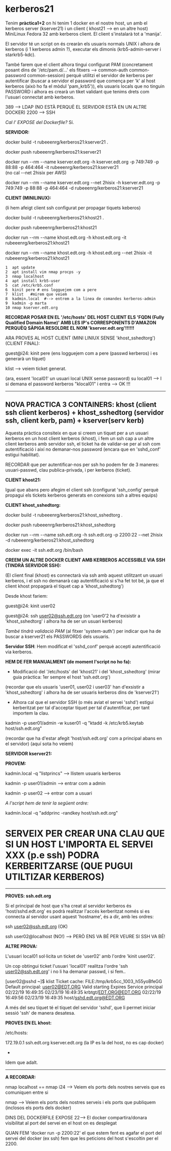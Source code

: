 # kerberos21

Tenim **pràctica1+2** on hi tenim 1 docker en el nostre host, un amb el kerberos server (kserver21) i un client ( khost21 --> en un altre host) MiniLinux Fedora 32 amb kerberos client. El client s'instalarà tot a 'manija'.  

El servidor té un script on és crearàn els usuaris normals UNIX i alhora de kerberos (i 1 kerberos admin ?), executar els dimonis (krb5-admin-server i starkrb5-kdc).   

També farem que el client alhora tingui configurat PAM (concretament posant dins de '/etc/pam.d/...' els fitxers --> common-auth  common-password  common-session) perquè utilitzi el servidor de kerberos per autentificar (buscar a servidor el password que comença per 'k' al host kerberos (això ho fa el mòdul 'pam_krb5')), els usuaris locals que no tinguin PASSWORD i alhora es crearà un tiket validant que tenims drets com l'usuari connectat amb kerberos. 
 
389 --> LDAP (NO ESTÀ PERQUÈ EL SERVIDOR ESTÀ EN UN ALTRE DOCKER)
2200 --> SSH

*Cal l' EXPOSE del Dockerfile?* Sí. 
  
**SERVIDOR:**    

docker build -t rubeeenrg/kerberos21:kserver21 .  

docker push rubeeenrg/kerberos21:kserver21  

docker run --rm --name kserver.edt.org -h kserver.edt.org -p 749:749 -p 88:88 -p 464:464 -it rubeeenrg/kerberos21:kserver21  
(no cal --net 2hisix per AWS) 
 
docker run --rm --name kserver.edt.org --net 2hisix -h kserver.edt.org -p 749:749 -p 88:88 -p 464:464 -d rubeeenrg/kerberos21:kserver21  

**CLIENT (MINILINUX):**  

(li hem afeigt client ssh configurat per propagar tiquets keberos)
  
docker build -t rubeeenrg/kerberos21:khost21 . 
 
docker push rubeeenrg/kerberos21:khost21

docker run --rm --name khost.edt.org -h khost.edt.org -it rubeeenrg/kerberos21:khost21  

docker run --rm --name khost.edt.org -h khost.edt.org --net 2hisix -it rubeeenrg/kerberos21:khost21

    1  apt update
    2  apt install vim nmap procps -y
    3  nmap localhost
    4  apt install krb5-user
    5  cat /etc/krb5.conf
    6  kinit pere # ens logguejem com a pere
    7  klist   #mirem que veiem
    8  kadmin.local  #--> entrem a la linea de comandes kerberos-admin
    9  kadmin -p marta
    10 nmap kserver.edt.org

**RECORDAR POSAR EN EL '/etc/hosts' DEL HOST CLIENT ELS 'FQDN (Fully Qualified Domain Name)' AMB LES IP's CORRESPONENTS D'AMAZON PERQUÈQ SÀPIGA
RESOLDRE EL NOM 'kserver.edt.org'!!!!!!**  

ARA PROVES AL HOST CLIENT (MINI LINIUX SENSE 'khost_sshedtorg') (CLIENT FINAL):

guest@i24: kinit pere    (ens logguejem com a pere (passwd kerberos) i es generarà un tíquet)

klist --> veiem ticket generat.

(ara, essent 'local01' un usuari local UNIX sense password)
su local01 --> I si demana el password kerberos "klocal01" i entra --> OK !!!

---------------------------------------------------------------------------------------------------------------------------------------------
**NOVA PRACTICA 3 CONTAINERS: khost (client ssh client kerberos) + khost_sshedtorg (servidor ssh, client kerb, pam) + kserver(serv kerb)**  
---------------------------------------------------------------------------------------------------------------------------------------------

Aquesta pràctica consiteix en que si creem un tiquet per a un usuari kerberos en un host client kerberos (khost), i fem un ssh cap  a un altre client kerberos amb servidor ssh, el ticket ha de validar-se per al ssh com autentificació i així no demanar-nos password (encara que en 'sshd_conf' estigui habilitat).

RECORDAR que per autentificar-nos per ssh ho podem fer de 3 maneres: usuari-passwd, clau publica-privada, i per kerberos (ticket). 

**CLIENT khost21:**

Igual que abans pero afegim el client ssh (configurat 'ssh_config' perquè propagui els tickets kerberos generats en conexions ssh a altres equips)

**CLIENT khost_sshedtorg:**

docker build -t rubeeenrg/kerberos21:khost_sshedtorg . 
 
docker push rubeeenrg/kerberos21:khost_sshedtorg

docker run --rm --name ssh.edt.org -h ssh.edt.org -p 2200:22 --net 2hisix -d rubeeenrg/kerberos21:khost_sshedtorg

docker exec -it ssh.edt.org /bin/bash
 
**CREEM UN ALTRE DOCKER CLIENT AMB KERBEROS ACCESSIBLE VIA SSH (TINDRÀ SERVIDOR SSH):**

(El client final (khost) es connectarà via ssh amb aquest utilitzant un usuari kerberos, i el ssh no demanarà cap autentificació si s'ha fet tot bé, ja que el client khost propagarà el tíquet cap a 'khost_sshedtorg')
      
Desde khost fariem:

guest@i24: kinit user02 

guest@i24: ssh user02@ssh.edt.org     (on 'user0'2 ha d'exisistir a 'khost_sshedtorg' i alhora ha de ser un usuari kerberos)
	
*També tindrà validació PAM* (al fitxer 'system-auth') per indicar que ha de buscar a kserver21 els PASSWORDS dels usuaris.

**Servidor SSH**: Hem modificat el 'sshd_conf' perquè accepti autentificació via kerberos.

**HEM DE FER MANUALMENT (de moment l'script no ho fa):**

- Modificació del '/etc/hosts' del 'khost21' i del 'khost_sshedtorg' (mirar guia pràctica: 1er sempre el host 'ssh.edt.org')
 
(recordar que els usuaris 'user01, user02 i user03' han d'exsistir a 'khost_sshedtorg' i alhora ha de ser usuaris kerberos dins de 'kserver21')

- Alhora cal que el servidor SSH (o més aviat el servei 'sshd') estigui kerberitzat per tal d'acceptar tíquet per tal d'autentificar, per tant importem la clau.
      
kadmin -p user01/admin -w kuser01 -q "ktadd -k /etc/krb5.keytab  host/ssh.edt.org"

(recordar que ha d'estar afegit 'host/ssh.edt.org' com a principal abans en el servidor) (aquí sota ho veiem)

**SERVIDOR kserver21:**

**PROVEM:**

kadmin.local -q "listprincs" --> llistem usuaris kerberos

kadmin -p user01/admin --> entrar com a admin

kadmin -p user02 --> entrar com a usuari

*A l'script hem de tenir la següent ordre:*

kadmin.local -q "addprinc -randkey host/ssh.edt.org"   

# SERVEIX PER CREAR UNA CLAU QUE SI UN HOST L'IMPORTA EL SERVEI XXX (p.e ssh) PODRA  KERBERITZARSE (QUE PUGUI UTILTIZAR KERBEROS)

----------------------------------------------------------------------
**PROVES: ssh.edt.org**

Si el principal de host que s'ha creat al servidor kerberos és 'host/sshd.edt.org' es podrà realitzar l'accés kerberitzat només si es connecta al servidor usant aquest 'hostname', és a dir, amb les ordres:

ssh user02@ssh.edt.org  (OK) 

ssh user02@localhost     (NO!) --> PERÒ ENS VA BÉ PER VEURE SI SSH VA BÉ!

**ALTRE PROVA:**

L'usuari local01 sol·licita un ticket de 'user02' amb l'ordre 'kinit user02'.

Un cop obtingui ticket l'usuari 'local01' realitza l'ordre 'ssh user02@ssh.edt.org' i no li ha demanar passwd, i si fem..

[user02@sshd ~]$ klist 
Ticket cache: FILE:/tmp/krb5cc_1003_h55yoBfeGG
Default principal: user02@EDT.ORG
Valid starting     Expires            Service principal
02/22/19 16:49:35  02/23/19 16:49:35  krbtgt/EDT.ORG@EDT.ORG
02/22/19 16:49:56  02/23/19 16:49:35  host/sshd.edt.org@EDT.ORG

A més del seu tíquet té el tíquet del servidor 'sshd', que li permet iniciar sessió 'ssh' de manera desatesa.

**PROVES EN EL khost:**

/etc/hosts:

172.19.0.1 ssh.edt.org kserver.edt.org  (la IP es la del host, no es cap docker)

+

Idem que adalt.

----------------------------------------------------------------------
**A RECORDAR:**

nmap localhost  == nmap i24 --> Veiem els ports dels nostres serveis que es comuniquen entre si

nmap <nostreIPpublica> --> Veiem els ports dels nostres serveis i els ports que publiquem (inclosos els ports dels docker)

DINS DEL DOCKERFILE EXPOSE 22--> El docker compartira/donara visibilitat al port del servei en el host on es desplegat

QUAN FEM 'docker run -p 2200:22' el que estem fent es agafar el port del servei del docker (ex ssh) fem que les peticions del host s'escoltin per el 2200.
